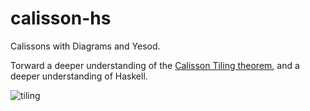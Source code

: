 calisson-hs
===========

Calissons with Diagrams and Yesod.

Torward a deeper understanding of the [Calisson Tiling theorem](http://gurmeet.net/puzzles/tiling-with-calissons/), and a deeper understanding of Haskell.


![tiling](https://cloud.githubusercontent.com/assets/656964/3564224/d87cfbfc-0a76-11e4-92b8-72a0a7f49fad.png)
